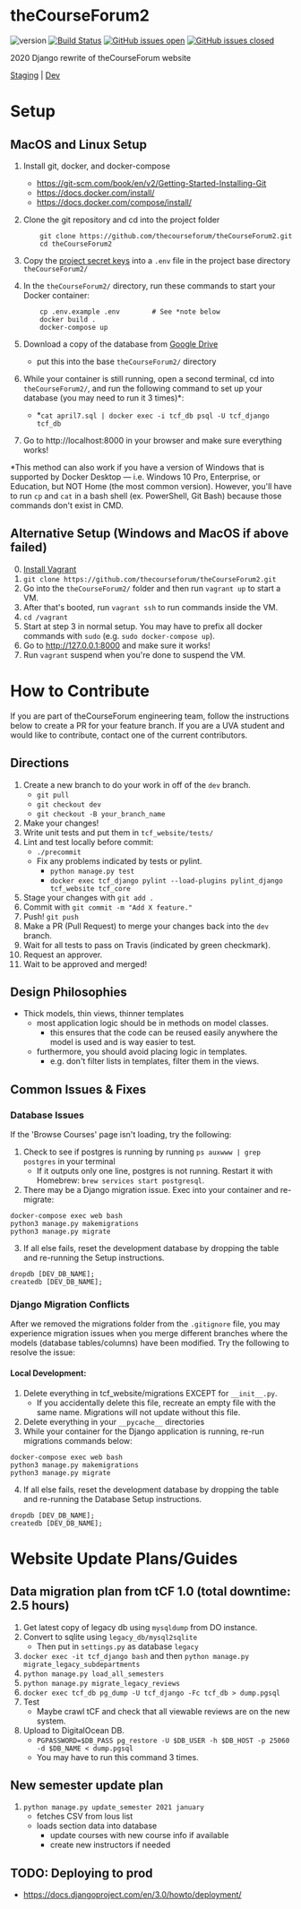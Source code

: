 
# theCourseForum2
![version](https://img.shields.io/badge/version-1.0.0-blue.svg) [![Build Status](https://travis-ci.com/thecourseforum/theCourseForum2.svg?branch=master)](https://travis-ci.com/thecourseforum/theCourseForum2) [![GitHub issues open](https://img.shields.io/github/issues/thecourseforum/theCourseForum2.svg?maxAge=2592000)]() [![GitHub issues closed](https://img.shields.io/github/issues-closed-raw/thecourseforum/theCourseForum2.svg?maxAge=2592000)]()

2020 Django rewrite of theCourseForum website

[Staging](http://thecourseforum-staging.herokuapp.com/) | [Dev](http://thecourseforum-dev.herokuapp.com/)

# Setup
## MacOS and Linux Setup
1. Install git, docker, and docker-compose
    - https://git-scm.com/book/en/v2/Getting-Started-Installing-Git
    - https://docs.docker.com/install/
    - https://docs.docker.com/compose/install/
2. Clone the git repository and cd into the project folder
    ```
        git clone https://github.com/thecourseforum/theCourseForum2.git
        cd theCourseForum2
    ```
3. Copy the [project secret keys](https://docs.google.com/document/d/1HsuJOf-5oZljQK_k02CQhFbqw1q-pD_1-mExvyC1TV0/edit?usp=sharing) into a `.env` file in the project base directory `theCourseForum2/`
4. In the `theCourseForum2/` directory, run these commands to start your Docker container:
    ```
        cp .env.example .env        # See *note below
        docker build .
        docker-compose up
    ```
5. Download a copy of the database from [Google Drive](https://drive.google.com/open?id=1ubiiOj-jfzoBKaMK6pFEkFXdSqMuD-22)
    - put this into the base `theCourseForum2/` directory
6. While your container is still running, open a second terminal, cd into `theCourseForum2/`, and run the following command to set up your database (you may need to run it 3 times)\*:

    - \*`cat april7.sql | docker exec -i tcf_db psql -U tcf_django tcf_db`
7. Go to http://localhost:8000 in your browser and make sure everything works!

\*This method can also work if you have a version of Windows that is supported by Docker Desktop — i.e. Windows 10 Pro, Enterprise, or Education, but NOT Home (the most common version). However, you'll have to run `cp` and `cat` in a bash shell (ex. PowerShell, Git Bash) because those commands don't exist in CMD.

## Alternative Setup (Windows and MacOS if above failed)
0. [Install Vagrant](https://www.vagrantup.com/intro/getting-started/install.html)
1. `git clone https://github.com/thecourseforum/theCourseForum2.git`
2. Go into the `theCourseForum2/` folder and then run `vagrant up` to start a VM.
3. After that's booted, run `vagrant ssh` to run commands inside the VM.
4. `cd /vagrant`
5. Start at step 3 in normal setup. You may have to prefix all docker commands with `sudo` (e.g. `sudo docker-compose up`).
6. Go to http://127.0.0.1:8000 and make sure it works!
7. Run `vagrant` suspend when you're done to suspend the VM.


# How to Contribute
If you are part of theCourseForum engineering team, follow the instructions below to create a PR for your feature branch. If you are a UVA student and would like to contribute, contact one of the current contributors.

## Directions
1. Create a new branch to do your work in off of the `dev` branch.
    - `git pull`
    - `git checkout dev`
    - `git checkout -B your_branch_name`
2. Make your changes!
3. Write unit tests and put them in `tcf_website/tests/`
4. Lint and test locally before commit:
    - `./precommit`
    - Fix any problems indicated by tests or pylint.
        - `python manage.py test`
        - `docker exec tcf_django pylint --load-plugins pylint_django tcf_website tcf_core`
4. Stage your changes with `git add .`
5. Commit with `git commit -m "Add X feature."`
6. Push! `git push`
7. Make a PR (Pull Request) to merge your changes back into the `dev` branch.
8. Wait for all tests to pass on Travis (indicated by green checkmark).
9. Request an approver.
10. Wait to be approved and merged!

## Design Philosophies
- Thick models, thin views, thinner templates
    - most application logic should be in methods on model classes.
        - this ensures that the code can be reused easily anywhere the model is used and is way easier to test.
    - furthermore, you should avoid placing logic in templates.
        - e.g. don't filter lists in templates, filter them in the views.


## Common Issues & Fixes

### Database Issues
If the 'Browse Courses' page isn't loading, try the following:
1. Check to see if postgres is running by running `ps auxwww | grep postgres` in your terminal
    - If it outputs only one line, postgres is not running. Restart it with Homebrew: `brew services start postgresql`.
2. There may be a Django migration issue. Exec into your container and re-migrate:
```
docker-compose exec web bash
python3 manage.py makemigrations
python3 manage.py migrate
```
3. If all else fails, reset the development database by dropping the table and re-running the Setup instructions.
```
dropdb [DEV_DB_NAME];
createdb [DEV_DB_NAME];
```

### Django Migration Conflicts
After we removed the migrations folder from the `.gitignore` file, you may experience migration issues when you merge different branches where the models (database tables/columns) have been modified. Try the following to resolve the issue:

#### Local Development:
1. Delete everything in tcf_website/migrations EXCEPT for `__init__.py`.
    - If you accidentally delete this file, recreate an empty file with the same name. Migrations will not update without this file.
2. Delete everything in your `__pycache__` directories
3. While your container for the Django application is running, re-run migrations commands below:
```
docker-compose exec web bash
python3 manage.py makemigrations
python3 manage.py migrate
```
4. If all else fails, reset the development database by dropping the table and re-running the Database Setup instructions.
```
dropdb [DEV_DB_NAME];
createdb [DEV_DB_NAME];
```


# Website Update Plans/Guides

## Data migration plan from tCF 1.0 (total downtime: 2.5 hours)
1. Get latest copy of legacy db using `mysqldump` from DO instance.
2. Convert to sqlite using `legacy_db/mysql2sqlite`
    - Then put in `settings.py` as database `legacy`
3. `docker exec -it tcf_django bash` and then `python manage.py migrate_legacy_subdepartments`
4. `python manage.py load_all_semesters`
5. `python manage.py migrate_legacy_reviews`
6. `docker exec tcf_db pg_dump -U tcf_django -Fc tcf_db > dump.pgsql`
7. Test
    - Maybe crawl tCF and check that all viewable reviews are on the new system.
8. Upload to DigitalOcean DB.
    - `PGPASSWORD=$DB_PASS pg_restore -U $DB_USER -h $DB_HOST -p 25060 -d $DB_NAME < dump.pgsql`
    - You may have to run this command 3 times.

## New semester update plan
1. `python manage.py update_semester 2021 january`
    - fetches CSV from lous list
    - loads section data into database
        - update courses with new course info if available
        - create new instructors if needed

## TODO: Deploying to prod
- https://docs.djangoproject.com/en/3.0/howto/deployment/
